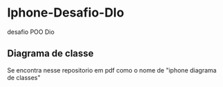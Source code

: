 # Iphone-Desafio-DIo
desafio POO Dio

## Diagrama de classe 

Se encontra nesse repositorio em pdf como o nome de "iphone diagrama de classes"
